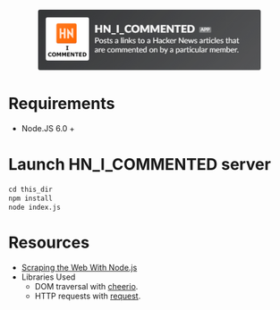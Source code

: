 
<div style="margin:0 auto; width:400px;">
    <img src="APP_FLAVOR.png" />
</div>

# Requirements
+ Node.JS 6.0 +

# Launch HN_I_COMMENTED server 
```
cd this_dir
npm install
node index.js
```

# Resources
+ [Scraping the Web With Node.js](https://scotch.io/tutorials/scraping-the-web-with-node-js)
+ Libraries Used 
    + DOM traversal with [cheerio](https://github.com/cheeriojs/cheerio).
    + HTTP requests with [request](https://github.com/request/request).
